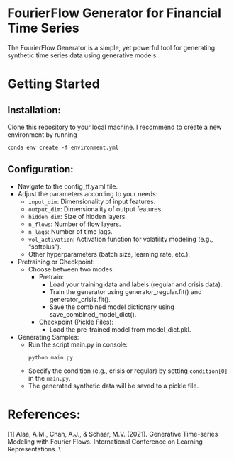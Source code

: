 # FourierFlow Generator for Financial Time Series
The FourierFlow Generator is a simple, yet powerful tool for generating synthetic time series data using generative models.

# Getting Started
## Installation:
Clone this repository to your local machine.
I recommend to create a new environment by running
```console
conda env create -f environment.yml
```

## Configuration:
- Navigate to the config_ff.yaml file.
- Adjust the parameters according to your needs:
    + `input_dim`: Dimensionality of input features.
    + `output_dim`: Dimensionality of output features.
    + `hidden_dim`: Size of hidden layers.
    + `n_flows`: Number of flow layers.
    + `n_lags`: Number of time lags.
    + `vol_activation`: Activation function for volatility modeling (e.g., “softplus”).
    + Other hyperparameters (batch size, learning rate, etc.).
- Pretraining or Checkpoint:
    + Choose between two modes:
        + Pretrain:
            + Load your training data and labels (regular and crisis data).
            + Train the generator using generator_regular.fit() and generator_crisis.fit().
            + Save the combined model dictionary using save_combined_model_dict().
        + Checkpoint (Pickle Files):
            + Load the pre-trained model from model_dict.pkl.
- Generating Samples:
    + Run the script main.py in console:
        ```console
        python main.py
        ```
    + Specify the condition (e.g., crisis or regular) by setting `condition[0]` in the `main.py`.
    + The generated synthetic data will be saved to a pickle file.

# References:
<a id="1">[1]</a> Alaa, A.M., Chan, A.J., & Schaar, M.V. (2021). Generative Time-series Modeling with Fourier Flows. International Conference on Learning Representations. \
